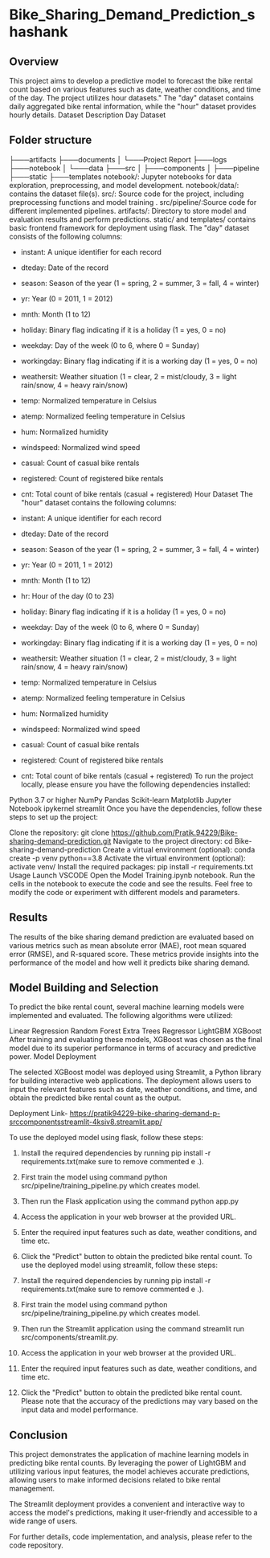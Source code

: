 # Bike_Sharing_Demand_Prediction_shashank
## Overview

This project aims to develop a predictive model to forecast the bike rental count based on various features such as date, weather conditions, and time of the day. The project utilizes hour datasets." The "day" dataset contains daily aggregated bike rental information, while the "hour" dataset provides hourly details. Dataset Description Day Dataset

## Folder structure
├───artifacts
├───documents
│   └───Project Report
├───logs
├───notebook
│   └───data
├───src
│   ├───components
│   ├───pipeline
├───static
├───templates
notebook/: Jupyter notebooks for data exploration, preprocessing, and model development.
notebook/data/: contains the dataset file(s).
src/: Source code for the project, including preprocessing functions and model training .
src/pipeline/:Source code for different implemented pipelines.
artifacts/: Directory to store model and evaluation results and perform predictions.
static/ and templates/ contains basic frontend framework for deployment using flask.
The "day" dataset consists of the following columns:
- instant: A unique identifier for each record
- dteday: Date of the record
- season: Season of the year (1 = spring, 2 = summer, 3 = fall, 4 = winter)
- yr: Year (0 = 2011, 1 = 2012)
- mnth: Month (1 to 12)
- holiday: Binary flag indicating if it is a holiday (1 = yes, 0 = no)
- weekday: Day of the week (0 to 6, where 0 = Sunday)
- workingday: Binary flag indicating if it is a working day (1 = yes, 0 = no)
- weathersit: Weather situation (1 = clear, 2 = mist/cloudy, 3 = light rain/snow, 4 = heavy rain/snow)
- temp: Normalized temperature in Celsius
- atemp: Normalized feeling temperature in Celsius
- hum: Normalized humidity
- windspeed: Normalized wind speed
- casual: Count of casual bike rentals
- registered: Count of registered bike rentals
- cnt: Total count of bike rentals (casual + registered)
Hour Dataset
The "hour" dataset contains the following columns:

- instant: A unique identifier for each record
- dteday: Date of the record
- season: Season of the year (1 = spring, 2 = summer, 3 = fall, 4 = winter)
- yr: Year (0 = 2011, 1 = 2012)
- mnth: Month (1 to 12)
- hr: Hour of the day (0 to 23)
- holiday: Binary flag indicating if it is a holiday (1 = yes, 0 = no)
- weekday: Day of the week (0 to 6, where 0 = Sunday)
- workingday: Binary flag indicating if it is a working day (1 = yes, 0 = no)
- weathersit: Weather situation (1 = clear, 2 = mist/cloudy, 3 = light rain/snow, 4 = heavy rain/snow)
- temp: Normalized temperature in Celsius
- atemp: Normalized feeling temperature in Celsius
- hum: Normalized humidity
- windspeed: Normalized wind speed
- casual: Count of casual bike rentals
- registered: Count of registered bike rentals
- cnt: Total count of bike rentals (casual + registered)
To run the project locally, please ensure you have the following dependencies installed:

Python 3.7 or higher
NumPy
Pandas
Scikit-learn
Matplotlib
Jupyter Notebook
ipykernel
streamlit
Once you have the dependencies, follow these steps to set up the project:

Clone the repository: git clone https://github.com/Pratik.94229/Bike-sharing-demand-prediction.git
Navigate to the project directory: cd Bike-sharing-demand-prediction
Create a virtual environment (optional): conda create -p venv python==3.8
Activate the virtual environment (optional): activate venv/
Install the required packages: pip install -r requirements.txt
Usage
Launch VSCODE
Open the Model Training.ipynb notebook.
Run the cells in the notebook to execute the code and see the results.
Feel free to modify the code or experiment with different models and parameters.
## Results
The results of the bike sharing demand prediction are evaluated based on various metrics such as mean absolute error (MAE), root mean squared error (RMSE), and R-squared score. These metrics provide insights into the performance of the model and how well it predicts bike sharing demand.

## Model Building and Selection
To predict the bike rental count, several machine learning models were implemented and evaluated. The following algorithms were utilized:

Linear Regression
Random Forest
Extra Trees Regressor
LightGBM
XGBoost
After training and evaluating these models, XGBoost was chosen as the final model due to its superior performance in terms of accuracy and predictive power. Model Deployment

The selected XGBoost model was deployed using Streamlit, a Python library for building interactive web applications. The deployment allows users to input the relevant features such as date, weather conditions, and time, and obtain the predicted bike rental count as the output.

Deployment Link- https://pratik94229-bike-sharing-demand-p-srccomponentsstreamlit-4ksiv8.streamlit.app/

To use the deployed model using flask, follow these steps:

1) Install the required dependencies by running pip install -r requirements.txt(make sure to remove commented e .).
2) First train the model using command python src/pipeline/training_pipeline.py which creates model. 
3) Then run the Flask application using the command python app.py
4) Access the application in your web browser at the provided URL.
5) Enter the required input features such as date, weather conditions, and time etc.
6) Click the "Predict" button to obtain the predicted bike rental count.
To use the deployed model using streamlit, follow these steps:

1) Install the required dependencies by running pip install -r requirements.txt(make sure to remove commented e .).
2) First train the model using command python src/pipeline/training_pipeline.py which creates model. 
3) Then run the Streamlit application using the command streamlit run src/components/streamlit.py.
4) Access the application in your web browser at the provided URL.
5) Enter the required input features such as date, weather conditions, and time etc.
6) Click the "Predict" button to obtain the predicted bike rental count.
Please note that the accuracy of the predictions may vary based on the input data and model performance.

## Conclusion
This project demonstrates the application of machine learning models in predicting bike rental counts. By leveraging the power of LightGBM and utilizing various input features, the model achieves accurate predictions, allowing users to make informed decisions related to bike rental management.

The Streamlit deployment provides a convenient and interactive way to access the model's predictions, making it user-friendly and accessible to a wide range of users.

For further details, code implementation, and analysis, please refer to the code repository.
